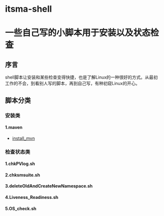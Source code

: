 # itsma-shell
# 一些自己写的小脚本用于安装以及状态检查 

## 序言
shell脚本让安装和某些检查变得快捷，也是了解Linux的一种很好的方式。从最初工作的不会，到看别人写的脚本，再到自己写，有种初窥Linux的开心。
## 脚本分类
### 安装类
#### 1.maven
* [install_mvn](https://github.com/Zhengyue34/itsma-shell/blob/master/%E5%AE%89%E8%A3%85%E8%BD%AF%E4%BB%B6/mvn_install.sh)
### 检查状态类
#### 1.chkPVlog.sh
[]()
#### 2.chksmsuite.sh    
[]()
#### 3.deleteOldAndCreateNewNamespace.sh 
[]()
#### 4.Liveness_Readiness.sh
[]()
#### 5.OS_check.sh
[]()

